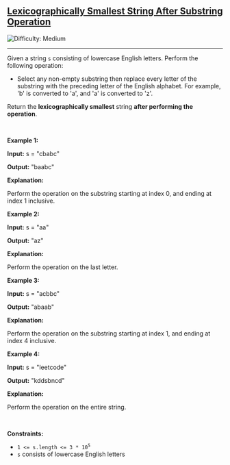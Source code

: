 <h2><a href="https://leetcode.com/problems/lexicographically-smallest-string-after-substring-operation">Lexicographically Smallest String After Substring Operation</a></h2> <img src='https://img.shields.io/badge/Difficulty-Medium-orange' alt='Difficulty: Medium' /><hr><p>Given a string <code>s</code> consisting of lowercase English letters. Perform the following operation:</p>

<ul>
	<li>Select any non-empty <span data-keyword="substring-nonempty">substring</span> then replace every letter of the substring with the preceding letter of the English alphabet. For example, &#39;b&#39; is converted to &#39;a&#39;, and &#39;a&#39; is converted to &#39;z&#39;.</li>
</ul>

<p>Return the <span data-keyword="lexicographically-smaller-string"><strong>lexicographically smallest</strong></span> string <strong>after performing the operation</strong>.</p>

<p>&nbsp;</p>
<p><strong class="example">Example 1:</strong></p>

<div class="example-block">
<p><strong>Input:</strong> <span class="example-io">s = &quot;cbabc&quot;</span></p>

<p><strong>Output:</strong> <span class="example-io">&quot;baabc&quot;</span></p>

<p><strong>Explanation:</strong></p>

<p>Perform the operation on the substring starting at index 0, and ending at index 1 inclusive.</p>
</div>

<p><strong class="example">Example 2:</strong></p>

<div class="example-block">
<p><strong>Input:</strong> <span class="example-io">s = &quot;aa&quot;</span></p>

<p><strong>Output:</strong> <span class="example-io">&quot;az&quot;</span></p>

<p><strong>Explanation:</strong></p>

<p>Perform the operation on the last letter.</p>
</div>

<p><strong class="example">Example 3:</strong></p>

<div class="example-block">
<p><strong>Input:</strong> <span class="example-io">s = &quot;acbbc&quot;</span></p>

<p><strong>Output:</strong> <span class="example-io">&quot;abaab&quot;</span></p>

<p><strong>Explanation:</strong></p>

<p>Perform the operation on the substring starting at index 1, and ending at index 4 inclusive.</p>
</div>

<p><strong class="example">Example 4:</strong></p>

<div class="example-block">
<p><strong>Input:</strong> <span class="example-io">s = &quot;leetcode&quot;</span></p>

<p><strong>Output:</strong> <span class="example-io">&quot;kddsbncd&quot;</span></p>

<p><strong>Explanation:</strong></p>

<p>Perform the operation on the entire string.</p>
</div>

<p>&nbsp;</p>
<p><strong>Constraints:</strong></p>

<ul>
	<li><code>1 &lt;= s.length &lt;= 3 * 10<sup>5</sup></code></li>
	<li><code>s</code> consists of lowercase English letters</li>
</ul>
